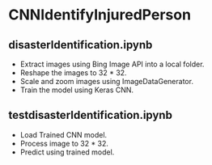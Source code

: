 # CNNIdentifyInjuredPerson

## disasterIdentification.ipynb

* Extract images using Bing Image API into a local folder.
* Reshape the images to 32 * 32.
* Scale and zoom images using ImageDataGenerator.
* Train the model using Keras CNN.

## testdisasterIdentification.ipynb

* Load Trained CNN model.
* Process image to 32 * 32.
* Predict using trained model.
